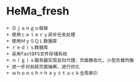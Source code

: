 # HeMa_fresh

    + Ｄｊａｎｇｏ框架　
    + 使用ｃｅｌｅｒｙ异步任务处理
    + 使用ＭｙＳＱＬ数据库
    + ｒｅｄｉｓ数据库
    + 采用fastDFS文件存储系统
    + ｎｉｇｉｘ服务器实现反向代理，页面静态化，小型负载均衡
    + 进一步对前段页面抽离，进行优化
    + ｗｈｏｏｓｈ＋ｈａｙｓｔａｃｋ全局索引
